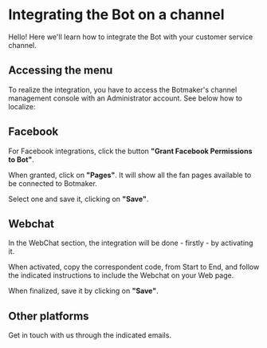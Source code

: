 # Integrating the Bot on a channel

Hello! Here we'll learn how to integrate the Bot with your customer service channel.

## Accessing the menu
To realize the integration, you have to access the Botmaker's channel management console with an Administrator account. See below how to localize:

## Facebook
For Facebook integrations, click the button **"Grant Facebook Permissions to Bot"**.

When granted, click on **"Pages"**. It will show all the fan pages available to be connected to Botmaker.

Select one and save it, clicking on **"Save"**.

## Webchat
In the WebChat section, the integration will be done - firstly - by activating it.

When activated, copy the correspondent code, from Start to End, and follow the indicated instructions to include the Webchat on your Web page.

When finalized, save it by clicking on **"Save"**.

## Other platforms
Get in touch with us through the indicated emails.

